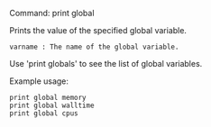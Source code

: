 Command: print global <varname>

Prints the value of the specified global variable.

    varname	: The name of the global variable.

Use 'print globals' to see the list of global variables.

Example usage:

    print global memory
    print global walltime
    print global cpus





